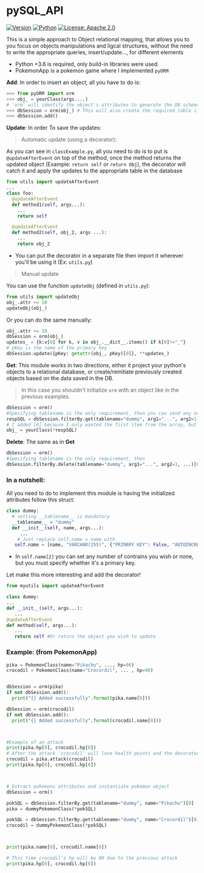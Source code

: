 # pySQL_API

[![Version](https://img.shields.io/badge/version-1.0.0-blue)]() [![Python](https://img.shields.io/badge/python-%2B3.6-green)]() [![License: Apache 2.0](https://img.shields.io/badge/license-Apache%202-blue)](https://opensource.org/licenses/Apache-2.0)


This is a simple approach to Object relational mapping, that allows you to you focus on objects manipulations and ligcal structures,
without the need to write the appropriate queries, insert/update..., for different elements

* Python +3.6 is required, only build-in libraries were used.
* PokemonApp is a pokemon game where I implemented `pyORM`

__Add__:
  In order to insert an object, all you have to do is:
```python
>>> from pyORM import orm
>>> obj_ = yourClass(args....)
# 'orm' will identify the object's attributes to generate the DB schema, and will also create the required table if it doesn't exist.
>>> dbSession = orm(obj_) # This will also create the required table if it doesn't exist
>>> dbSession.add()
```

__Update__:
  In order To save the updates:
  > Automatic update (using a decorator):
  
As you can see in `classExample.py`, all you need to do is to put is `@updateAfterEvent` on top of the method,
once the method returns the updated object (Example: `return self` or `return Obj`), the decorator will catch it
and apply the updates to the appropriate table in the database
   
```python
from utils import updateAfterEvent
...
class foo:
  @updateAfterEvent
  def method1(self, args...):
    ...
    return self

  @updateAfterEvent
  def method2(self, obj_2, args ...):
    ...
    return obj_2
```
 * You can put the decorator in a separate file then import it wherever you'll be using it (Ex: `utils.py`)
 
  > Manual update
  
  You can use the function `updateObj` (defined in `utils.py`):
```python
from utils import updateObj
obj_.attr += 10
updateObj(obj_)
````
  Or you can do the same manually:
  
```python
obj_.attr += 10
dbSession = orm(obj_)
updates_ = {k:v[0] for k, v in obj_.__dict__.items() if k[0]!="_"}
# pKey is the name of the primary key
dbSession.update({pKey: getattr(obj_, pKey)[0]}, **updates_)
```


__Get__:
  This module works in two directions, either it project your python's objects to a relational database,
  or create/reinitiate previously created objects based on the data saved in the DB.
  
> In this case you shouldn't initialize `orm` with an object like in the previous examples.
```python
dbSession = orm()
#Specifying tablename is the only requirement, then you can send any number of arguments (the logical operator between them is 'AND')
respSQL = dbSession.filterBy.get(tablename="dummy", arg1="...", arg2=1, ...)[0]
# I added [0] because I only wanted the first item from the array, but you can iterate you initiate multiple objects
obj_ = yourClass(*respSQL)
```

__Delete__:
  The same as in __Get__
  
```python
dbSession = orm()
#Specifying tablename is the only requirement, then 
dbSession.filterBy.delete(tablename="dummy", arg1="...", arg2=1, ...)[0]

```

 ### In a nutshell:
 
 All you need to do to implement this module is having the initialized attributes follow this struct:
 
 ```python
 class dummy:
   # setting __tablename__ is mandatory
   __tablename__ = "dummy"
   def __init__(self, name, args...):
      ...
     # Just replace self.name = name with
    self.name = [name, "VARCHAR(255)", {"PRIMARY KEY": False, "AUTOINCREMENT": False, "FOREIGN KEY {} REFERENCES ...": False}]
```
  * In `self.name[2]` you can set any number of contrains you wish or none, but you must specify whether it's a primary key.
  
  Let make this more interesting and add the decorator!
  
   ```python
 from myutils import updateAfterEvent
  
 class dummy:
   ...
   def __init__(self, args...):
      ...
   @updateAfterEvent
   def method(self, args...):
      ...
      return self #Or return the object you wish to update
  ```
  
  ### Example: (from PokemonApp)
  

```python
pika = PokemonClass(name="Pikachu", ..., hp=90)
crocodil = PokemonClass(name="Crocordil", ... , hp=90)


dbSession = orm(pika)
if not dbSession.add():
  print("{} Added successfully".format(pika.name[0]))

dbSession = orm(crocodil)
if not dbSession.add():
  print("{} Added successfully".format(crocodil.name[0]))



#Example of an attack
print(pika.hp[0], crocodil.hp[0])
# After the attack 'crocodil' will lose health points and the decorator will save the updated value in the database
crocodil = pika.attack(crocodil)
print(pika.hp[0], crocodil.hp[0])



# Extract pokemons attributes and instantiate pokemon object
dbSession = orm()

pokSQL = dbSession.filterBy.get(tablename="dummy", name="Pikachu")[0]
pika = dummyPokemonClass(*pokSQL)

pokSQL = dbSession.filterBy.get(tablename="dummy", name="Crocordil")[0]
crocodil = dummyPokemonClass(*pokSQL)



print(pika.name[0], crocodil.name[0])

# This time crocodil's hp will be 80 due to the previous attack
print(pika.hp[0], crocodil.hp[0])
```
  
